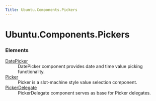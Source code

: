 ```yaml
---
Title: Ubuntu.Components.Pickers
---
```


# Ubuntu.Components.Pickers

<h3>Elements</h3>
  <dl>

  <dt><a href="Ubuntu.Components.Pickers.DatePicker.md">DatePicker</a></dt><dd>DatePicker component provides date and time value picking functionality. </dd>

  <dt><a href="Ubuntu.Components.Pickers.Picker.md">Picker</a></dt><dd>Picker is a slot-machine style value selection component. </dd>

  <dt><a href="Ubuntu.Components.Pickers.PickerDelegate.md">PickerDelegate</a></dt><dd>PickerDelegate component serves as base for Picker delegates. </dd>

  </dl>
